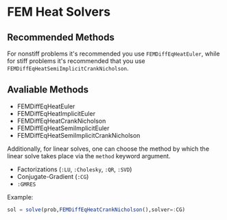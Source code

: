 # FEM Heat Solvers

## Recommended Methods

For nonstiff problems it's recommended you use `FEMDiffEqHeatEuler`, while for
stiff problems it's recommended that you use `FEMDiffEqHeatSemiImplicitCrankNicholson`.

## Avaliable Methods

* FEMDiffEqHeatEuler
* FEMDiffEqHeatImplicitEuler
* FEMDiffEqHeatCrankNicholson
* FEMDiffEqHeatSemiImplicitEuler
* FEMDiffEqHeatSemiImplicitCrankNicholson

Additionally, for linear solves, one can choose the method by which the linear solve
takes place via the `method` keyword argument.

* Factorizations (`:LU`, `:Cholesky`, `:QR`, `:SVD`)
* Conjugate-Gradient (`:CG`)
* `:GMRES`

Example:

```julia
sol = solve(prob,FEMDiffEqHeatCrankNicholson(),solver=:CG)
```
